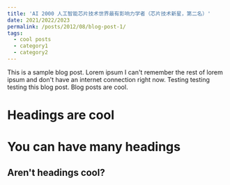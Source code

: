 ```yaml
---
title: 'AI 2000 人工智能芯片技术世界最有影响力学者（芯片技术新星，第二名）'
date: 2021/2022/2023
permalink: /posts/2012/08/blog-post-1/
tags:
  - cool posts
  - category1
  - category2
---
```


This is a sample blog post. Lorem ipsum I can't remember the rest of lorem ipsum and don't have an internet connection right now. Testing testing testing this blog post. Blog posts are cool.

Headings are cool
======

You can have many headings
======

Aren't headings cool?
------